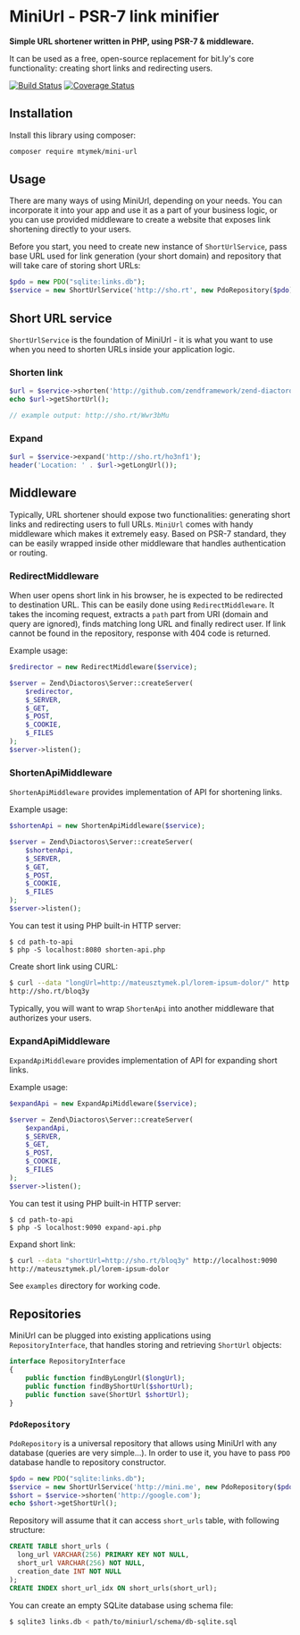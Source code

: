 MiniUrl - PSR-7 link minifier
=============================

**Simple URL shortener written in PHP, using PSR-7 & middleware.**

It can be used as a free, open-source replacement for bit.ly's core functionality: creating short links
and redirecting users.

[![Build Status](https://travis-ci.org/mtymek/MiniUrl.svg?branch=master)](https://travis-ci.org/mtymek/MiniUrl)
[![Coverage Status](https://coveralls.io/repos/mtymek/MiniUrl/badge.svg)](https://coveralls.io/r/mtymek/MiniUrl)

Installation
------------

Install this library using composer:

```bash
composer require mtymek/mini-url
```

Usage
-----

There are many ways of using MiniUrl, depending on your needs. You can incorporate it into your app and use it as 
a part of your business logic, or you can use provided middleware to create a website that exposes link shortening
directly to your users.

Before you start, you need to create new instance of `ShortUrlService`, pass base URL used for link generation
(your short domain) and repository that will take care of storing short URLs:

```php
$pdo = new PDO("sqlite:links.db");
$service = new ShortUrlService('http://sho.rt', new PdoRepository($pdo));
```

Short URL service
-----------------

`ShortUrlService` is the foundation of MiniUrl - it is what you want to use when you need to shorten URLs
inside your application logic.

### Shorten link

```php
$url = $service->shorten('http://github.com/zendframework/zend-diactoros');
echo $url->getShortUrl();

// example output: http://sho.rt/Wwr3bMu
```

### Expand

```php
$url = $service->expand('http://sho.rt/ho3nf1');
header('Location: ' . $url->getLongUrl());
```

Middleware
----------

Typically, URL shortener should expose two functionalities: generating short links and redirecting users to full 
URLs. `MiniUrl` comes with handy middleware which makes it extremely easy. Based on PSR-7 standard, they can be
easily wrapped inside other middleware that handles authentication or routing.

### RedirectMiddleware

When user opens short link in his browser, he is expected to be redirected to destination URL. This can be easily 
done using `RedirectMiddleware`. It takes the incoming request, extracts a `path` part from URI (domain and query
are ignored), finds matching long URL and finally redirect user. If link cannot be found in the repository, response 
with 404 code is returned.
 
 Example usage:

```php
$redirector = new RedirectMiddleware($service);

$server = Zend\Diactoros\Server::createServer(
    $redirector,
    $_SERVER,
    $_GET,
    $_POST,
    $_COOKIE,
    $_FILES
);
$server->listen();
```

### ShortenApiMiddleware

`ShortenApiMiddleware` provides implementation of API for shortening links.  

Example usage:

```php
$shortenApi = new ShortenApiMiddleware($service);

$server = Zend\Diactoros\Server::createServer(
    $shortenApi,
    $_SERVER,
    $_GET,
    $_POST,
    $_COOKIE,
    $_FILES
);
$server->listen();
```

You can test it using PHP built-in HTTP server:

    $ cd path-to-api
    $ php -S localhost:8080 shorten-api.php

Create short link using CURL:

```bash
$ curl --data "longUrl=http://mateusztymek.pl/lorem-ipsum-dolor/" http://localhost:8080
http://sho.rt/bloq3y
```

Typically, you will want to wrap `ShortenApi` into another middleware that authorizes your users.

### ExpandApiMiddleware

`ExpandApiMiddleware` provides implementation of API for expanding short links.  

Example usage:

```php
$expandApi = new ExpandApiMiddleware($service);

$server = Zend\Diactoros\Server::createServer(
    $expandApi,
    $_SERVER,
    $_GET,
    $_POST,
    $_COOKIE,
    $_FILES
);
$server->listen();
```

You can test it using PHP built-in HTTP server:

    $ cd path-to-api
    $ php -S localhost:9090 expand-api.php


Expand short link:

```bash
$ curl --data "shortUrl=http://sho.rt/bloq3y" http://localhost:9090
http://mateusztymek.pl/lorem-ipsum-dolor
``` 

See `examples` directory for working code.

Repositories
------------

MiniUrl can be plugged into existing applications using `RepositoryInterface`, that handles storing and
retrieving `ShortUrl` objects:

```php
interface RepositoryInterface
{
    public function findByLongUrl($longUrl);
    public function findByShortUrl($shortUrl);
    public function save(ShortUrl $shortUrl);
}
```

### `PdoRepository`

`PdoRepository` is a universal repository that allows using MiniUrl with any database (queries are very simple...).
In order to use it, you have to pass `PDO` database handle to repository constructor.

```php
$pdo = new PDO("sqlite:links.db");
$service = new ShortUrlService('http://mini.me', new PdoRepository($pdo));
$short = $service->shorten('http://google.com');
echo $short->getShortUrl();
```

Repository will assume that it can access `short_urls` table, with following structure:

```sql
CREATE TABLE short_urls (
  long_url VARCHAR(256) PRIMARY KEY NOT NULL,
  short_url VARCHAR(256) NOT NULL,
  creation_date INT NOT NULL
);
CREATE INDEX short_url_idx ON short_urls(short_url);
```

You can create an empty SQLite database using schema file:

```bash
$ sqlite3 links.db < path/to/miniurl/schema/db-sqlite.sql
```

